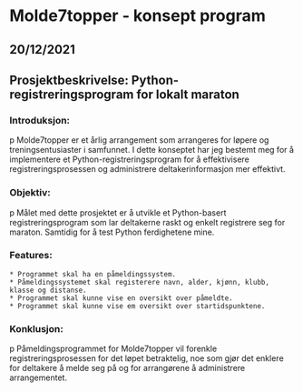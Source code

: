 # Molde7topper - konsept program 
## 20/12/2021

## Prosjektbeskrivelse: Python-registreringsprogram for lokalt maraton

### Introduksjon:
p Molde7topper er et årlig arrangement som arrangeres for løpere og treningsentusiaster i samfunnet. I dette konseptet har jeg bestemt meg for å implementere et Python-registreringsprogram for å effektivisere registreringsprosessen og administrere deltakerinformasjon mer effektivt.

### Objektiv:
p Målet med dette prosjektet er å utvikle et Python-basert registreringsprogram som lar deltakerne raskt og enkelt registrere seg for maraton. Samtidig for å test Python ferdighetene mine.

### Features:

    * Programmet skal ha en påmeldingssystem.
    * Påmeldingssystemet skal registerere navn, alder, kjønn, klubb, klasse og distanse.
    * Programmet skal kunne vise en oversikt over påmeldte.
    * Programmet skal kunne vise em oversikt over startidspunktene.

### Konklusjon:
p Påmeldingsprogrammet for Molde7topper vil forenkle registreringsprosessen for det løpet betraktelig, noe som gjør det enklere for deltakere å melde seg på og for arrangørene å administrere arrangementet.
